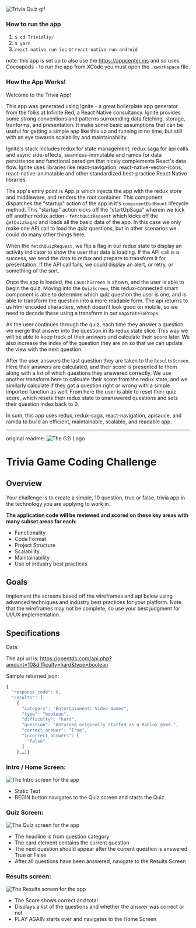 ![Trivia Quiz gif](https://github.com/g2i/code-challenge-eli-zibin/raw/master/trivia-quiz.gif)

### How to run the app
1. `$ cd Trivialiy/`
2. `$ yarn`
3. `react-native run-ios` or `react-native run-android`

note: this app is set up to also use the https://appcenter.ms and so uses Cocoapods - to run the app from XCode you must open the `.xworkspace` file.

### How the App Works!

Welcome to the Trivia App!

This app was generated using Ignite - a great boilerplate app generator from the folks at Infinite Red, a React Native consultancy. Ignite provides some strong conventions and patterns surrounding data fetching, storage, tranforms, and presentation. It make some basic assumptions that can be useful for getting a simple app like this up and running in no time, but still with an eye towards scalability and maintainability.

Ignite's stack includes redux for state management, redux saga for api calls and async side-effects, seamless-immutable and ramda for data persistence and functional paradigm that nicely complements React's data flow. Ignite uses libraries like react-navigation, react-native-vector-icons, react-native-animatable and other standardized best-practice React Native libraries.

The app's entry point is App.js which injects the app with the redux store and middleware, and renders the root container. This component dispatches the "startup" action of the app in it's `componentDidMount` lifecycle method. This "startup" action kicks off the "startUpSaga" wherein we kick off another redux action - `fetchQuizRequest` which kicks off the `getQuizSagas` and loads all the basic data of the app. In this case we only make one API call to load the quiz questions, but in other scenarios we could do many other things here.

When the `fetchQuizRequest`, we flip a flag in our redux state to display an activity indicator to show the user that data is loading. If the API call is a success, we send the data to redux and prepare to transform it for presentation. If the API call fails, we could display an alert, or retry, or something of the sort.

Once the app is loaded, the `LaunchScreen` is shown, and the user is able to begin the quiz. Moving into the `QuizScreen`, this redux-connected smart component is able to determine which quiz question the user is one, and is able to transform the question into a more readable form. The api returns to us html encoded characters, which doesn't look good on mobile, so we need to decode these using a transform in our `mapStateToProps`. 

As the user continues through the quiz, each time they answer a question we merge that answer into the question in its redux state slice. This way we will be able to keep track of their answers and calculate their score later. We also increase the index of the question they are on so that we can update the view with the next question.

After the user answers the last question they are taken to the `ResultsScreen`. Here their answers are calculated, and their score is presented to them along with a list of which questions they answered correctly. We use another transform here to calcuate their score from the redux state, and we similarly calculate if they got a question right or wrong with a simple imported function as well. From here the user is able to reset their quiz score, which resets their redux state to unanswered questions and sets their question index back to 0. 

In sum, this app uses redux, redux-saga, react-navigation, apisauce, and ramda to build an efficient, maintainable, scalable, and readable app.


--------------------------------------------------------
original readme:
![The G2i Logo](screenshots/g2i-web-150px.png "The G2i logo")

# Trivia Game Coding Challenge

## Overview

Your challenge is to create a simple, 10 question, true or false, trivia app in the technology you are applying to work in.

**The application code will be reviewed and scored on these key areas with many subset areas for each:**

- Functionality
- Code Format
- Project Structure
- Scalability
- Maintainability
- Use of industry best practices

## Goals

Implement the screens based off the wireframes and api below using advanced techniques and industry best practices for your platform. Note that the wireframes may not be complete, so use your best judgment for UI/UX implementation.

## Specifications

Data:

The api url is: https://opentdb.com/api.php?amount=10&difficulty=hard&type=boolean

Sample returned json:

```javascript
{
  "response_code": 0,
  "results": [
    {
      "category": "Entertainment: Video Games",
      "type": "boolean",
      "difficulty": "hard",
      "question": "Unturned originally started as a Roblox game.",
      "correct_answer": "True",
      "incorrect_answers": [
        "False"
      ]
    },…]}
```

### Intro / Home Screen:

![The Intro screen for the app](screenshots/Intro.png "The Intro screen for the app")

- Static Text
- BEGIN button navigates to the Quiz screen and starts the Quiz

### Quiz Screen:

![The Quiz screen for the app](screenshots/Quiz.png "The Quiz screen for the app")

- The headline is from question category
- The card element contains the current question
- The next question should appear after the current question is answered True or False
- After all questions have been answered, navigate to the Results Screen

### Results screen:

![The Results screen for the app](screenshots/Score.png "The Results screen for the app")

- The Score shows correct and total
- Displays a list of the questions and whether the answer was correct or not
- PLAY AGAIN starts over and navigates to the Home Screen
